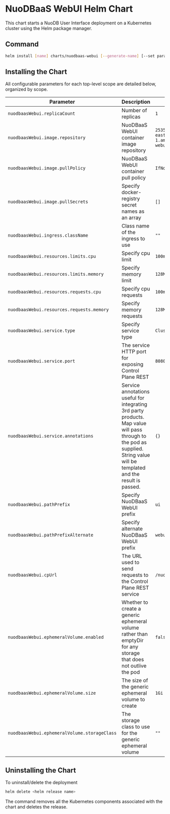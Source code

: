 # NuoDBaaS WebUI Helm Chart

This chart starts a NuoDB User Interface deployment on a Kubernetes cluster using the Helm package manager.

## Command

```bash
helm install [name] charts/nuodbaas-webui [--generate-name] [--set parameter] [--values myvalues.yaml]
```

## Installing the Chart

All configurable parameters for each top-level scope are detailed below, organized by scope.

| Parameter | Description | Default |
| ----- | ----------- | ------ |
| `nuodbaasWebui.replicaCount` | Number of replicas | `1` |
| `nuodbaasWebui.image.repository` | NuoDBaaS WebUI container image repository |`253548315642.dkr.ecr.us-east-1.amazonaws.com/nuodbaas-webui-docker`|
| `nuodbaasWebui.image.pullPolicy` | NuoDBaaS WebUI container pull policy |`IfNotPresent`|
| `nuodbaasWebui.image.pullSecrets` | Specify docker-registry secret names as an array | `[]` |
| `nuodbaasWebui.ingress.className` | Class name of the ingress to use | `""` |
| `nuodbaasWebui.resources.limits.cpu` | Specify cpu limit | `100m` |
| `nuodbaasWebui.resources.limits.memory` | Specify memory limit | `128Mi` |
| `nuodbaasWebui.resources.requests.cpu` | Specify cpu requests | `100m` |
| `nuodbaasWebui.resources.requests.memory` | Specify memory requests | `128Mi` |
| `nuodbaasWebui.service.type` | Specify service type | `ClusterIP` |
| `nuodbaasWebui.service.port` | The service HTTP port for exposing Control Plane REST | `8080` |
| `nuodbaasWebui.service.annotations` | Service annotations useful for integrating 3rd party products. Map value will pass through to the pod as supplied. String value will be templated and the result is passed. | `{}` |
| `nuodbaasWebui.pathPrefix` | Specify NuoDBaaS WebUI prefix | `ui` |
| `nuodbaasWebui.pathPrefixAlternate` | Specify alternate NuoDBaaS WebUI prefix | `webui` |
| `nuodbaasWebui.cpUrl` | The URL used to send requests to the Control Plane REST service | `/nuodb-cp` |
| `nuodbaasWebui.ephemeralVolume.enabled` |  Whether to create a generic ephemeral volume rather than emptyDir for any storage that does not outlive the pod | `false` |
| `nuodbaasWebui.ephemeralVolume.size` |  The size of the generic ephemeral volume to create | `1Gi` |
| `nuodbaasWebui.ephemeralVolume.storageClass` |  The storage class to use for the generic ephemeral volume | `""` |

## Uninstalling the Chart

To uninstall/delete the deployment

```bash
helm delete <helm release name>
```

The command removes all the Kubernetes components associated with the chart and deletes the release.
